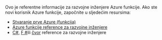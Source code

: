 Ovo je referentne informacije za razvojne inženjere Azure funkcije. Ako ste novi korisnik Azure funkcije, započnite u sljedećim resursima:

* [Stvaranje prve Azure (funkcija)](../articles/azure-functions/functions-create-first-azure-function.md)
* [Azure funkcije reference za razvojne inženjere](../articles/azure-functions/functions-reference.md)
* [C#](../articles/azure-functions/functions-reference-csharp.md), [F #](../articles/azure-functions/functions-reference-fsharp.md)ili [čvor](../articles/azure-functions/functions-reference-node.md) reference za razvojne inženjere

